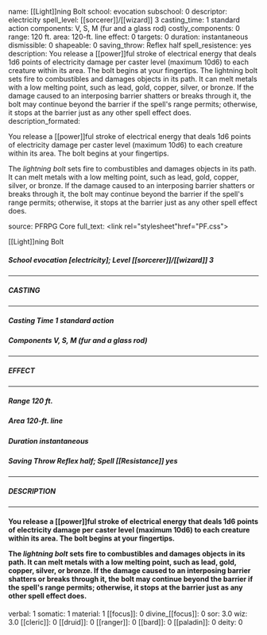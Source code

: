 name: [[Light]]ning Bolt
school: evocation
subschool: 0
descriptor: electricity
spell_level: [[sorcerer]]/[[wizard]] 3
casting_time: 1 standard action
components: V, S, M (fur and a glass rod)
costly_components: 0
range: 120 ft.
area: 120-ft. line
effect: 0
targets: 0
duration: instantaneous
dismissible: 0
shapeable: 0
saving_throw: Reflex half
spell_resistence: yes
description: You release a [[power]]ful stroke of electrical energy that deals 1d6 points of electricity damage per caster level (maximum 10d6) to each creature within its area. The bolt begins at your fingertips.  The lightning bolt sets fire to combustibles and damages objects in its path. It can melt metals with a low melting point, such as lead, gold, copper, silver, or bronze. If the damage caused to an interposing barrier shatters or breaks through it, the bolt may continue beyond the barrier if the spell's range permits; otherwise, it stops at the barrier just as any other spell effect does.
description_formated: <p>You release a [[power]]ful stroke of electrical energy that deals 1d6 points of electricity damage per caster level (maximum 10d6) to each creature within its area. The bolt begins at your fingertips.</p><p>The <i>lightning bolt</i> sets fire to combustibles and damages objects in its path. It can melt metals with a low melting point, such as lead, gold, copper, silver, or bronze. If the damage caused to an interposing barrier shatters or breaks through it, the bolt may continue beyond the barrier if the spell's range permits; otherwise, it stops at the barrier just as any other spell effect does.</p>
source: PFRPG Core
full_text: <link rel="stylesheet"href="PF.css"><div class="heading"><p class="alignleft">[[Light]]ning Bolt</p><div style="clear: both;"></div></div><div><h5><b>School </b>evocation [electricity]; <b>Level </b>[[sorcerer]]/[[wizard]] 3</h5></div><hr/><div><h5><b>CASTING</b></h5></div><hr/><div><h5><b>Casting Time </b>1 standard action</h5><h5><b>Components </b>V, S, M (fur and a glass rod)</h5></div><hr/><div><h5><b>EFFECT</b></h5></div><hr/><div><h5><b>Range </b>120 ft.</h5><h5><b>Area </b>120-ft. line</h5><h5><b>Duration </b>instantaneous</h5><h5><b>Saving Throw </b>Reflex half; <b>Spell [[Resistance]] </b>yes</h5></div><hr/><div><h5><b>DESCRIPTION</b></h5></div><hr/><div><h4><p>You release a [[power]]ful stroke of electrical energy that deals 1d6 points of electricity damage per caster level (maximum 10d6) to each creature within its area. The bolt begins at your fingertips.</p><p>The <i>lightning bolt</i> sets fire to combustibles and damages objects in its path. It can melt metals with a low melting point, such as lead, gold, copper, silver, or bronze. If the damage caused to an interposing barrier shatters or breaks through it, the bolt may continue beyond the barrier if the spell's range permits; otherwise, it stops at the barrier just as any other spell effect does.</p></h4></div>
verbal: 1
somatic: 1
material: 1
[[focus]]: 0
divine_[[focus]]: 0
sor: 3.0
wiz: 3.0
[[cleric]]: 0
[[druid]]: 0
[[ranger]]: 0
[[bard]]: 0
[[paladin]]: 0
deity: 0
